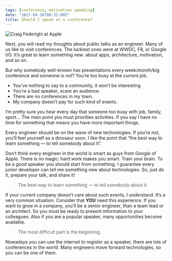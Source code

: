 ```yaml
---
tags: [conference, motivation speaking]
date: "2017-04-16T08:32:00Z"
title: Should I speak at a conference?
---
```


![Craig Federighi at Apple](/assets/2017-04-16/craig-apple.jpeg)

Next, you will read my thoughts about public talks as an engineer.
Many of us like to visit conferences. The luckiest ones were at WWDC, F8, or Google I/O. It’s great to learn something new: about apps, architecture, motivation, and so on.

<!--more-->

But why somebody well-known has presentations every week/month/big conference and someone is not?
You’re too busy at the current job.

* You’ve nothing to say to a community, it won’t be interesting.
* You’re a bad speaker, scare an audience.
* There are no conferences in my town.
* My company doesn’t pay for such kind of events.

I’m pretty sure you hear every day that someone too busy with job, family, sport… The main point you must priorities activities. If you say I have no time for something that means you have more important things.

Every engineer should be on the wave of new technologies. If you’re not, you’ll feel yourself as a dinosaur soon. I like the point that “the best way to learn something — to tell somebody about it”.

Don’t think every engineer in the world is smart as guys from Google of Apple. There is no magic: hard work makes you smart. Train your brain. To be a good speaker you should start from something. I guarantee every junior developer can tell me something new about technologies. So, just do it, prepare your talk, and share it!

> The best way to learn something — to tell somebody about it.

If your current company doesn’t care about such events, I understand. It’s a very common situation. Consider that **YOU** need this experience. If you want to grow in a company, you’ll be a senior engineer, than a team lead or an architect. So you must be ready to present information to your colleagues. Also if you are a popular speaker, many opportunities become available.

> The most difficult part is the beginning.

Nowadays you can use the internet to register as a speaker, there are lots of conferences in the world. Many engineers move forward technologies, so you can be one of them.
